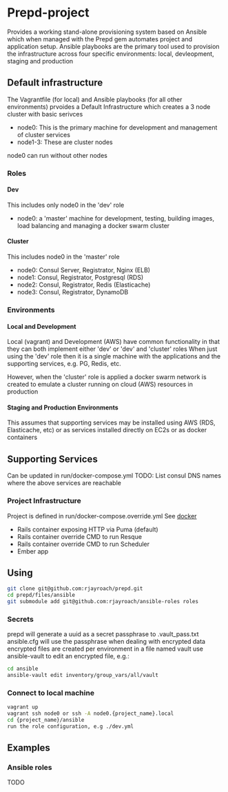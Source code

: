 # Prepd-project

Provides a working stand-alone provisioning system based on Ansible which when managed with the Prepd gem
automates project and application setup. Ansible playbooks are the primary tool used to provision the
infrastructure across four specific environments: local, devleopment, staging and production

## Default infrastructure

The Vagrantfile (for local) and Ansible playbooks (for all other environments) prvoides a Default Infrastructure
which creates a 3 node cluster with basic serivces

- node0: This is the primary machine for development and management of cluster services
- node1-3: These are cluster nodes

node0 can run without other nodes


### Roles

#### Dev

This includes only node0 in the 'dev' role

- node0: a 'master' machine for development, testing, building images, load balancing and managing a docker swarm cluster

#### Cluster

This includes node0 in the 'master' role

- node0: Consul Server, Registrator, Nginx (ELB)
- node1: Consul, Registrator, Postgresql (RDS)
- node2: Consul, Registrator, Redis (Elasticache)
- node3: Consul, Registrator, DynamoDB

### Environments

#### Local and Development

Local (vagrant) and Development (AWS) have common functionality in that they can both implement either 'dev' or 'dev' and 'cluster' roles
When just using the 'dev' role then it is a single machine with the applications and the supporting services, e.g. PG, Redis, etc.

However, when the 'cluster' role is applied a docker swarm network is created to emulate a cluster running on cloud (AWS) resources in production


#### Staging and Production Environments

This assumes that supporting services may be installed using AWS (RDS, Elasticache, etc) or as services installed directly on EC2s or as docker
containers


## Supporting Services

Can be updated in run/docker-compose.yml
TODO: List consul DNS names where the above services are reachable

### Project Infrastructure

Project is defined in run/docker-compose.override.yml See [docker](https://docs.docker.com/compose/extends/)
- Rails container exposing HTTP via Puma (default)
- Rails container override CMD to run Resque
- Rails container override CMD to run Scheduler
- Ember app


## Using

```bash
git clone git@github.com:rjayroach/prepd.git
cd prepd/files/ansible
git submodule add git@github.com:rjayroach/ansible-roles roles
```

### Secrets
prepd will generate a uuid as a secret passphrase to .vault_pass.txt
ansible.cfg will use the passphrase when dealing with encrypted data
encrypted files are created per environment in a file named vault
use ansible-vault to edit an encrypted file, e.g.:

```bash
cd ansible
ansible-vault edit inventory/group_vars/all/vault
```

### Connect to local machine

```bash
vagrant up
vagrant ssh node0 or ssh -A node0.{project_name}.local
cd {project_name}/ansible
run the role configuration, e.g ./dev.yml
```


## Examples

### Ansible roles

TODO
